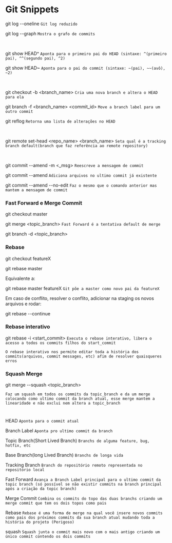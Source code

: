 # Git Snippets

git log --oneline `Git log reduzido`

git log --graph `Mostra o grafo de commits`

<br/>

git show HEAD^ `Aponta para o primeiro pai do HEAD (sintaxe: ^(primeiro pai), ^^(segundo pai), ^2)`

git show HEAD~ `Aponta para o pai do commit (sintaxe: ~(pai), ~~(avô), ~2)`

<br/>

git checkout -b <branch_name> `Cria uma nova branch e altera o HEAD para ela`

git branch -f <branch_name> <commit_id> `Move a branch label para um outro commit`

git reflog `Retorna uma lista de alterações no HEAD`

<br/>

git remote set-head <repo_name> <branch_name> `Seta qual é a tracking branch default(branch que faz referência ao remote repository)`

<br/>

git commit --amend -m <\_msg> `Reescreve a mensagem de commit`

git commit --amend `Adiciona arquivos no ultimo commit já existente`

git commit --amend --no-edit `Faz o mesmo que o comando anterior mas mantem a mensagem de commit`

### Fast Forward e Merge Commit

git checkout master

git merge <topic_branch> `Fast Forward é a tentativa default de merge`

git branch -d <topic_branch>

### Rebase

git checkout featureX

git rebase master

Equivalente a:

git rebase master featureX `Git põe a master como novo pai da featureX`

Em caso de conflito, resolver o conflito, adicionar na staging os novos arquivos e rodar:

git rebase --continue

### Rebase interativo

git rebase -i <start_commit> `Executa o rebase interativo, libera o acesso a todos os commits filhos do start_commit`

`O rebase interativo nos permite editar toda a história dos commits(arquivos, commit messages, etc) afim de resolver quaisqueres erros`

### Squash Merge

git merge --squash <topic_branch>

`Faz um squash em todos os commits da topic_branch e da um merge colocando como ultimo commit da branch atual, esse merge mantem a linearidade e não exclui nem altera a topic_branch`

#

HEAD `Aponta para o commit atual`

Branch Label `Aponta pro ultimo commit da branch`

Topic Branch(Short Lived Branch) `Branchs de alguma feature, bug, hotfix, etc`

Base Branch(long Lived Branch) `Branchs de longa vida`

Tracking Branch `Branch do repositório remoto representada no repositório local`

Fast Forward `Avança a Branch Label principal para o ultimo commit da topic branch (só possível se não existir commits na branch principal após a criação da topic branch)`

Merge Commit `Combina os commits do topo das duas branchs criando um merge commit que tem os dois topos como pais`

Rebase `Rebase é uma forma de merge na qual você insere novos commits como pais dos próximos commits da sua branch atual mudando toda a história do projeto (Perigoso)`

squash `Squash junta o commit mais novo com o mais antigo criando um único commit contendo os dois commits`
